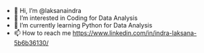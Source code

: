 - 👋 Hi, I’m @laksanaindra
- 👀 I’m interested in Coding for Data Analysis
- 🌱 I’m currently learning Python for Data Analysis
- 📫 How to reach me https://www.linkedin.com/in/indra-laksana-5b6b36130/

<!---
laksanaindra/laksanaindra is a ✨ special ✨ repository because its `README.md` (this file) appears on your GitHub profile.
You can click the Preview link to take a look at your changes.
--->
